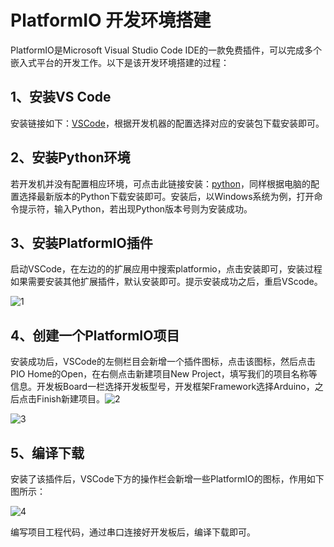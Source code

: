 # PlatformIO 开发环境搭建

PlatformIO是Microsoft Visual Studio Code IDE的一款免费插件，可以完成多个嵌入式平台的开发工作。以下是该开发环境搭建的过程：

## 1、安装VS Code

安装链接如下：[VSCode](https://code.visualstudio.com/Download)，根据开发机器的配置选择对应的安装包下载安装即可。

## 2、安装Python环境

若开发机并没有配置相应环境，可点击此链接安装：[python](https://www.python.org/getit/)，同样根据电脑的配置选择最新版本的Python下载安装即可。安装后，以Windows系统为例，打开命令提示符，输入Python，若出现Python版本号则为安装成功。

## 3、安装PlatformIO插件

启动VSCode，在左边的的扩展应用中搜索platformio，点击安装即可，安装过程如果需要安装其他扩展插件，默认安装即可。提示安装成功之后，重启VScode。

![1](pics/1.png)

## 4、创建一个PlatformIO项目

安装成功后，VSCode的左侧栏目会新增一个插件图标，点击该图标，然后点击PIO Home的Open，在右侧点击新建项目New Project，填写我们的项目名称等信息。开发板Board一栏选择开发板型号，开发框架Framework选择Arduino，之后点击Finish新建项目。![2](pics/2.png)

![3](pics/3.png)

## 5、编译下载

安装了该插件后，VSCode下方的操作栏会新增一些PlatformIO的图标，作用如下图所示：

![4](pics/4.png)

编写项目工程代码，通过串口连接好开发板后，编译下载即可。
